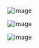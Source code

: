 <p align="center">
  <img src="https://64.media.tumblr.com/c1dfb81615cd7718888bdd060109175b/975ccc908c28de52-85/s1280x1920/5b6ab5a350f74f9fe4bc1073397b2f253f877129.pnj" alt="image"/>
</p>
<p align="center">
  <img src="https://media1.tenor.com/m/VAXAkRcRWfEAAAAC/honkai-honkai-star-rail.gif" alt="image"/>
</p>
<p align="center">
  <img src="https://64.media.tumblr.com/c95df7326b04ce7b9f4b9af467044acd/975ccc908c28de52-31/s1280x1920/5c5d4be77c11e94b221781b3b57f26cbc3cd22e6.pnj" alt="image"/>
</p>



